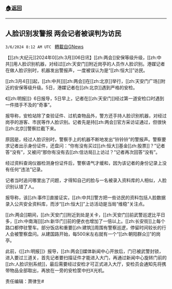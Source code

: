 ###  [:house:返回](README.md)
---


## 人脸识别发警报 两会记者被误判为访民
`3/6/2024 8:12 AM UTC ` [轉載自GNews](https://gnews.org/articles/2369938)

【[[zh:大纪元]]2024年0[[zh:3月]]06日讯】[[zh:两会]]安保等级升级，[[zh:中共]]用人脸识别机器，对经过[[zh:天安门]]附近岗亭的人员作人脸识别。港媒记者在做人脸识别时，机器发出警报声，一度被误认为是“[[zh:恒大]]”访民。

[[zh:3月4日]]起，[[zh:中共]][[zh:两会]]在[[zh:北京]]举行，[[zh:天安门广场]]附近的安保等级升级。5日，港媒记者在[[zh:北京]]遇到严格的安检。

《[[zh:明报]]》6日报导，5日早上，记者在[[zh:天安门]]经过第一道安检口时遇到一件措手不及的“奇事”。

报导称，安检站除了查验证件、过机查物品外，警方还手持人脸识别机器，对经过岗亭的游客、市民等作人脸识别。记者先是持[[zh:两会]]官方采访证通过，但很快[[zh:北京]]警察拦截下来。

原因是，经过人脸识别时，警察手上的机器不断地发出“铃铃铃”的警报声。警察要求记者出示身份证件，还盘问：“你有没有买过[[zh:恒大]]基金[[zh:股票]]？”记者答“没有”，又被问“那你有没有去[[zh:信访局]]上访过？”记者再次回答“没有”。

经过资料查询仪器检测身份证件后，警察语气才缓和，因为该记者的身份记录上没有任何“违法”记录。

记者当时追问哪里出了问题，才得知自己的脸与一名被录入资料库的人相似，人脸识别认错了人。

报导称，该[[zh:事件]]直接证实，[[zh:中共]]警方把一些访民的资料包括人脸数据录入公共安全资料库，而涉“[[zh:恒大]]”上访活动是当局“维稳”关注点。

[[zh:两会]]期间，[[zh:天安门]]附近到处是关卡，[[zh:天安门]]前武警巡逻比平日多，[[zh:中南海]][[zh:新华门]]前的便衣也增加了一倍以上。[[zh:长安街]]上每个路口都停驻警车。部分饭店和重要[[zh:建筑]]周围有警察巡逻，停留时间较长的行人会被警察盘问。从建国路开始，每500米左右就有一个“[[zh:朝阳群众]]”的岗亭。

此前，《[[zh:明报]]》报导，[[zh:两会]]媒体新闻中心开放后，门已被武警封锁，进入要过三道关，首先记者要扫描证件才能进入大门，再通过新闻中心旋转门前的[[zh:人脸识别系统]]，最后需要经过安检才可正式进入大厅，安检员会通知先将携带物品全部取出，再放在一旁的安检筐中扫X光机。

责任编辑：萧律生#
